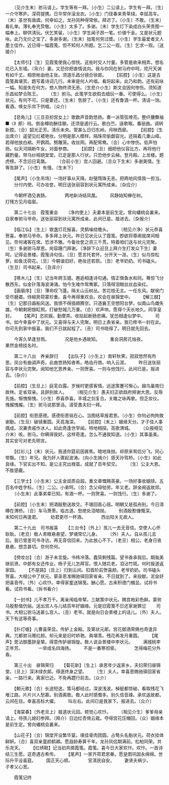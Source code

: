 <!-- { "loadSidebar": true } -->
　　〔见介生末〕驸马请上。学生等有一拜。〔小生〕二公请上。学生有一拜。〔生〕一介守寒庐。深荷提携。日华常伴滚龙衣。〔小生〕门径春来靑草绿。幸屈高车。〔末〕圣世有唐虞。何幸如之。龙孙凤种得常依。拜迟了。〔小生〕不敢。〔生末〕看礼单。薄礼奉充贽敬。〔小生〕太多了。多谢。〔末〕学生灯下染成白头荣贵图一幅奉上。聊供淸玩。伏乞笑留。〔小生〕学生闻子昂一笔。价値千金。又是状元题咏。此乃无价之宝了。多谢多谢。〔生末〕拙笔何劳过奬。〔小生〕学生最爱者文人墨士佳作。近日得一幅霞笺。但不知何人所题。乞二公一观。〔生〕乞求一观。〔送接介〕 

　　【太师引】〔生〕见霞笺使我心惊恍。这些时交人忖量。多管是故来相弄。想名花已入东墙。〔背介〕妻。又恐你把衷情说向。我与你同在驸马府中呵。咫尺天渊有如千丈。相思帐由他主张。须道乐昌分镜合徐郞。 
　　【前腔】〔小生〕这是古霞笺眞堪赏。题写着诗词几行。未审是何人吟唱。看将起来。此乃和韵。还有前咏一幅。知是失在何方。想人物终须无恙。〔生悲介小生〕斯文会因何惨伤。须知道乐昌如梦合陈王。 
　　〔生〕驸马。此笺学生欲假去细玩一番。可使得么。〔小生〕状元。有何不可。只是要还。〔生末〕吿辞了。〔小生〕还有鲁酒一杯。淸话一饷。看酒。唤女乐帘下供唱。〔众介〕 

　　【皂角儿】〔三旦丑扮宫女上〕歌数声音韵悠扬。奏一派管弦嘹亮。整纤腰舞袖■〈衤郎〉裆。倒金樽劝酬佳酿。还须是遏行云。歌白苎。逞歌喉。番丽曲。调转新腔。〔合〕韶光正芳。淸乐未央。管甚么日归东岭。月映西廊。 
　　【前腔】〔生出席介〕遥望见红裙艳妆。分明是那人模样。隔珠帘偷觑容光。还隔着几重山嶂。若得他放白鹇。开鹦鹉。劈雕笼。收丝网。再配鸳鸯。〔合〕心中惨伤。低声怕扬。似天河隔断牛女。对面参商。 
　　【前腔】〔旦〕细把他仪容比方。再将他行藏酌量。带乌纱相貌堂堂。已定是那人行状。只恐他步云梯。登月殿。上龙楼。题虎榜。不念旧日鸾凰。 
　　〔合前小生〕宫人回避。〔旦众下生末〕多谢美情。生等吿辞了。〔小生〕有慢。〔生末下〕 

　　【尾声】〔小生吊场〕一场好事从天降。赵璧隋珠无恙。把两地风情我一担当。 
　　分付内使。可办妆奁。明日送张丽容到状元寓所成亲。〔杂应介〕 

　　今朝杯酒见衷肠。　　　　两地新诗结凤凰。 
　　风静始知蝉在树。　　　　灯残方见月临窗。 

　　第二十七出　霞笺重会 
　　〔净内使上〕夫妻本是前生定。曾向蟠桃会裏来。自家奉驸马爷命。送张丽容到状元寓所成亲。此间已是。报进去。〔杂报介〕 

　　【临江仙】〔生上〕银盏灯花报喜。灵鹊噪绕檐头。 
　　〔相见介净〕状元恭喜贺喜。奉驸马爷命。多多拜上状元。昨日见状元认了霞笺。卽欲将尊阃就席间相见。奈何诸客在席。恐涉不雅。今备妆奁之资三千贯。特着咱们送与状元完聚。〔生〕多谢驸马厚恩。尙容踵门拜谢。〔净辞下众迎旦上拜介生打发众下生〕妻呵。记得会景楼。霞笺诗句佳。〔旦〕愿言托君怀。分开天一涯。〔生〕似鸟惊松萝。如鱼沈荷花。〔旦〕今朝谐旧好。艳妆还若耶。〔丑〕老爷奶奶。司书磕头。〔生旦〕司书起来。〔丑诨介〕 

　　【啄木儿】〔生〕记当年跨玉骢。邂逅相逢诗句通。情正惬鱼水和同。蓦惊飞分散西东。似金针落海波涛涌。怕今生难作鸳鸯冢。只落得泪眼丝丝血染红。 
　　【画眉序】〔旦〕薄命叹飞蓬。隔关山云树丛。苦花枝无主。一任东风。献侯门受尽磨砻。侍椒房荷蒙珍重。喜今再得重欢会。欢会在昼锦堂中。 
　　【解三酲】〔生〕记那日画船风送。我恨不得插翅腾空。只道襄王空想阳台梦。似南山鸟雌失雄。今朝剩把银缸照。打破愁城几万重。〔合〕欢声哄。愿得个天长地久。同享皇封。 
　　【尾声】恣欢娱。勤摩弄。收拾起断肠悲痛。犹恐相逢似梦中。 
　　司书。如今幸喜中了状元。又喜得与夫人完聚。明日上表省亲。我已修书一封在此。你可先到家中报喜。我们不日就起程了。〔丑〕司书晓得了。明日就先回去。 

　　今宵久旱逢甘雨。　　　　况是他乡遇故知。 
　　重会洞房花烛夜。　　　　果然金榜挂名时。 

　　第二十八出　养亲辞归 
　　【出队子】〔小生上〕南轩秋霁。寂寂悠然有所思。凤台有曲调声奇。此曲悠扬知者希。皓齿丹唇。响入云涯。 
　　昨日送张丽容与李状元完聚。闻知他乞恩养亲。一则贺喜。一则与他饯行。此间已是。报进去。〔杂介〕 

　　【前腔】〔生旦上〕庭芜白露。岁候时更感客情。远途策蹇可惭心。越鸟巢南归故林。定省双亲。且辞别故人。 
　　〔相见介生〕愚夫妇正欲趋府拜谢大恩。反辱先施。惭愧惭愧。〔小生〕恭喜恭喜。丰城之剑复合。关雎之咏再歌。但乏妆仪。愧赧愧赧。〔生〕驸马说那里话。请受愚夫妇一拜。 

　　【前腔】衔恩感德。感德衔恩铭在心。当图结草报君恩。〔小生〕你何必拘拘致谢勤。〔生旦〕破镜重圆。天高海深。 
　　【前腔】〔末上〕姻缘天分。才子佳人事偶成。况兼贵戚作冰人。如此奇逢世罕闻。特地相探。高歌渭城。 
　　〔众报相见介末〕咳。驸马。你瞒得我好。这样奇逢。怎么不通我知道。〔小生〕其事虽美。其实安可对老先明言。 

　　【红衫儿】〔末〕状元。我道你筵前因甚焦。暗地珠抛。却原来鸳侣分飞。同心带飘。〔生〕年兄。我为奸人骤起波涛。〔向小生揖介〕感天孙驾桥。〔小生〕如此良缘。下官实出不知。是公主究出根苗。成就了百年契交。 
　　〔生〕公主大恩。不胜感戴。 

　　【三学士】〔小生末〕公主金闺质自超。重文章慨赐英豪。一场好事收姻牍。五百名中姓字标。〔生〕二公。小弟呵。〔合〕念父母劬劳。年又老。辞金阙返故郊。 
　　〔小生末〕此事弟辈已知。有酒一杯。一则贺喜。一则饯行。〔生〕多谢了。 

　　【前腔】〔小生末〕把酒殷懃送故交。不堪回首心摇。明朝又是孤舟别。今日淸樽在渭桥。〔合〕车马萧萧。临古道。愁绝处泪暗抛。 
　　别酒殷懃慷慨深。　　　　未知何日再逢君。 
　　劝君更尽一杯酒。　　　　西出阳关无故人。 

　　第二十九出　司书报喜 
　　【三台令】〔外上〕孩儿一去无音信。空使人心怀耿耿。〔老旦〕敎人靑眼悬悬望。梦魂常忆儿身。 
　　〔外〕夫人。自从孩儿去后。我已曾差司书寻访。再无音信回来。为此放心不下。〔老旦〕相公。老身日夜悬悬。想念甚切。奈何奈何。 

　　【傍妆台】〔合〕游子未言旋。书帏冷落。蠹简剩残篇。望书香承我后。期胤美继前贤。中郞有女还传业。杨子无儿怎拜官。恨人随花老。泪沾竹斑。何时报道返家园。 
　　【不是路】〔丑上〕归到云间。扣首阶前贺喜颜。老爷奶奶。司书磕头贺喜。大相公中了状元。蒙圣恩准赐驰驿回家省亲。不日就到了。来投献。泥金好把喜音传。〔外〕心欢忭。幸得家童送锦笺。酬心愿。古来积德门楣显。试将书看。试将书看。〔拆书看介〕 

　　【一封书】儿不孝万千。离亲闱临帝辇。三献策中状元。赐宫袍彩色鲜。蒙驸马殷懃偕伉俪。送出宫人与儿结百年好姻缘。元是旧霞笺不日还家谢罪愆 
　　司书。大相公驸马送甚么宫人。〔丑〕老爷。就是向日会景楼上的话儿。〔外〕夫人。天下有这等奇事。 

　　【扑灯蛾】儿曹喜荣显。传胪上金殿。及第状元郞。宫花御酒荣赐也奇逢异典。兀都驸马赠红颜。却元来是旧时娇艳。眞堪羡。残花再发月重圆。 
　　【尾声】恩沾御墨辞皇辇。得意传胪昼锦旋。敎人说会景楼中李状元。 
　　满城桃李正年芳。　　　　一举成名四海扬。 
　　不是一番寒彻骨。　　　　怎得梅花分外香。 

　　第三十出　昼锦荣归 
　　【菊花新】〔生上〕承恩年少返家乡。夫妇荣归昼锦堂。〔旦上〕深沐绿衣郞。得遂终身之望。 
　　〔生〕夫人。幸喜恩赐驰驿回家省亲。一路行来。离家已近。不免再趱行前去。〔众介〕 

　　【朝元歌】〔合〕长途短途。策马都经过。深波浅波。棹艇都惊破。看取残花飞堆江路。片片兴人愁慕。别酒离歌。敎人此时感慨多。别久信音疎。承欢返故都。云间在目。幸喜高标大擢。 
　　叫左右。此间已是我家下。报进去。〔众介〕 

　　【海棠春】〔外老旦上〕报道状元回。顿觉心欢忭。 
　　〔相见介生〕爹爹母亲请上。待孩儿媳妇参拜。〔拜介〕日边红杏倚云栽。夺得宫花压帽回。〔众〕姻缘本是前生定。曾向蟠桃会裏来。 

　　【山花子】〔合〕锦堂开设繁华宴。堪佳骨肉团圆。占骜头名魁状元。荷衣挂体鲜姸。〔合〕喜双亲童颜鹤顚。愿遐龄寿算千年。龙孙凤侣期满前。松柏同荣。共乐尧天。 
　　【红绣鞋】记当初共掷霞笺。霞笺。喜今日大家欢忭。欢忭。一首诗结三生愿。这奇遇古希传。 
　　【尾声】一家齐荷君恩眷。愿皇图巩固永绵绵。世际升平设喜筵。 
　　国正天心顺。　　　　官淸民自安。 
　　妻贤夫祸少。　　　　子孝父心宽。 

　　霞笺记终 
